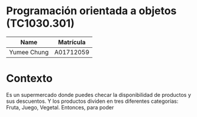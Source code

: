 # Programación orientada a objetos (TC1030.301)
| Name | Matrícula |
| :---: | :---:|
| Yumee Chung | A01712059 |

# Contexto
Es un supermercado donde puedes checar la disponibilidad de productos y sus descuentos. Y los productos dividen en tres diferentes categorías: Fruta, Juego, Vegetal. Entonces, para poder   
